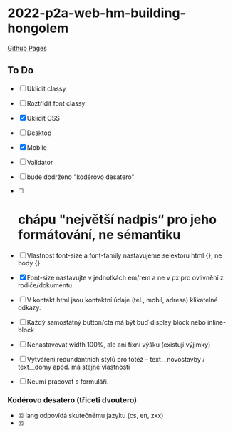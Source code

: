 ﻿# 2022-p2a-web-hm-building-hongolem
 [Github Pages](https://pslib-cz.github.io/2022-p2a-web-hm-building-hongolem/)

## To Do

* [ ] Uklidit classy
* [ ] Roztřídit font classy
* [x] Uklidit CSS
* [ ] Desktop
* [x] Mobile
* [ ] Validator

* [ ] bude dodrženo "kodérovo desatero"
* [ ] <h1> chápu "největší nadpis“ pro jeho formátování, ne sémantiku
* [ ] Vlastnost font-size a font-family nastavujeme selektoru html {}, ne body {}
* [x] Font-size nastavujte v jednotkách em/rem a ne v px pro ovlivnění z rodiče/dokumentu
* [ ] V kontakt.html jsou kontaktní údaje (tel., mobil, adresa) klikatelné odkazy.
* [ ] Každý samostatný <a> button/cta má být buď display block nebo inline-block
* [ ] Nenastavovat width 100%, ale ani fixní výšku (existují výjimky)
* [ ] Vytváření redundantních stylů pro totéž – text__novostavby / text__domy apod. má stejné vlastnosti
* [ ] Neumí pracovat s formuláři.

### Kodérovo desatero (třiceti dvoutero)
* [x] <html> lang odpovídá skutečnému jazyku (cs, en, zxx)
* [x] <title> je nastaveno srozumitelně, používá „drobenkovou“ navigaci „page | site“
* [x] výchozí font-family a font-size patří do <html>, ne <body>
* [x] <h1> je unikátní a odpovídá obsahu stránky
* [x] tagy h1, h2… označují skutečné klíčové slovo (Prostřednictvím kterého bude někdo „googlit“ obsah stránky!)
* [x] každý <img> důsledně dodržuje alt s reálným popisem obsahu obrázku

* [ ] responzivní obrázky se zachováním svého poměru stran
* [ ] width: 100%
* [ ] display: block;
* [ ] margin, padding: 0;

* [ ] zcela responzivní obrázky (mohou přejímat poměr stran z rodiče):
* [ ] width: 100%
* [ ] height: 100%;
* [ ] display: block;
* [ ] margin, padding: 0;
* [ ] object-fit: cover;

* [ ] „rendered“ velikosti obrázků jsou v rozsahu 50 %–125 % „intrinsic“ rozměru…
* [ ] tag <img /> může mít atributy width, height nastavené na „maximální“ rozměr obrázku v layoutu – má to pozitivní vliv na Web Vitals Cumulative Layout Shift
* [ ] CSS Grid používám zejména pro layout stránky (pomocí areas) a ortogonální skupiny (galerie)
* [ ] neflexuji veškerý obsah, pokud to není nutné, tedy neporušuji (nenahrazuji) content flow (To znamená, že flex používám zejména pro horizontální rozmístění prvků!)
* [ ] neduplikuji CSS napříč media queries – pouze pozměňuji patřičné vlastnosti
* [ ] CSS dokumenty rozděluji podle užití, např. typography.css, layout.css, componets.css – nepojmenovávám (a nerozděluji) je dle sekce webu, kterou ovliňují – ne kontakt.css, zanrove.css
* [ ] hlídám si, jaké CSS vlastnosti má tag definované defaultně – tj. například margin u <figure> nebo <p>
* [ ] navigaci na stránce vkládám do konstrukce: <nav> <menu> <li><a href=“#“>odkaz</a> </menu> </nav>

#### Konvence zjednodušující návrh
* [ ] vždy kóduji mobile-first (redukuji tak množství stylů, aplikovaných při načítání stránky pro malý display; zároveň mám jistotu, že na mobilu nebude něco „scházet“)
* [ ] font-size, line-height, margin, padding, text-indent… používá em / rem jednotky (násobky velikosti písma)
* [ ] pokud používám max-width, tak v px, em, výjimečně vw; ne v procentech [%]
* [ ] všechny odkazy (tlačítka, menu, cta prvky) tvořené <a> tagem mají nastaven display: inline-block; případně display: block; – nikdy nezůstávají display: inline;
* [ ] tag <a> má atribut href povinně vyplněný (stačí jen href="#" nebo href="javascript:void(0)")
* [ ] nenastavuji elementům width: 100%; (to není téměř nikdy potřeba)
* [ ] výšku (height, max-height) nastavuji prvkům jenom tam, kde nemůže dojít k nechtěnému „vytékání“ obsahu;
* [ ] selektor :hover používám výhradně pro tag <a>, případně prvky s kódem na události onclick
* [x] nepoužívám overflow: hidden; jako nápravu vlastních chyb (řeším příčiny, ne následek)
* [ ] používám některou z metodik (např. BEM), pro redukci duplicitních stylových definic a zvýšení orientace / přehlednosti ve struktuře kódu
* [ ] do tagu <img /> patří jen informační grafika (fotky, klikatelné logo v navigaci); piktogramy a další designové prvky vkládám prostřednictvím css
* [x] obecně nevkládám „prázdné“ html elementy – vždy musí mít nějaký obsah (<tag>obsah</tag>)
* [x] nepoužívám tagy <br> a <hr>